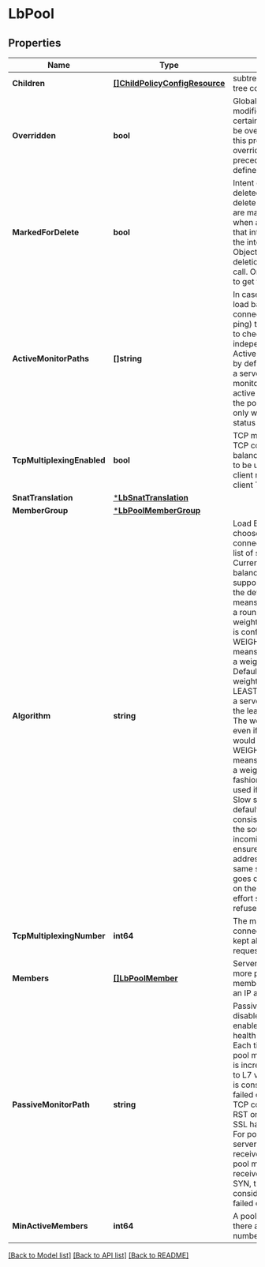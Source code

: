# LbPool

## Properties
Name | Type | Description | Notes
------------ | ------------- | ------------- | -------------
**Children** | [**[]ChildPolicyConfigResource**](ChildPolicyConfigResource.md) | subtree for this type within policy tree containing nested elements.  | [optional] [default to null]
**Overridden** | **bool** | Global intent objects cannot be modified by the user. However, certain global intent objects can be overridden locally by use of this property. In such cases, the overridden local values take precedence over the globally defined values for the properties.  | [optional] [default to false]
**MarkedForDelete** | **bool** | Intent objects are not directly deleted from the system when a delete is invoked on them. They are marked for deletion and only when all the realized entities for that intent object gets deleted, the intent object is deleted. Objects that are marked for deletion are not returned in GET call. One can use the search API to get these objects.  | [optional] [default to false]
**ActiveMonitorPaths** | **[]string** | In case of active healthchecks, load balancer itself initiates new connections (or sends ICMP ping) to the servers periodically to check their health, completely independent of any data traffic. Active healthchecks are disabled by default and can be enabled for a server pool by binding a health monitor to the pool. If multiple active monitors are configured, the pool member status is UP only when the health check status for all the monitors are UP.  | [optional] [default to null]
**TcpMultiplexingEnabled** | **bool** | TCP multiplexing allows the same TCP connection between load balancer and the backend server to be used for sending multiple client requests from different client TCP connections.  | [optional] [default to false]
**SnatTranslation** | [***LbSnatTranslation**](LBSnatTranslation.md) |  | [optional] [default to null]
**MemberGroup** | [***LbPoolMemberGroup**](LBPoolMemberGroup.md) |  | [optional] [default to null]
**Algorithm** | **string** | Load Balancing algorithm chooses a server for each new connection by going through the list of servers in the pool. Currently, following load balancing algorithms are supported with ROUND_ROBIN as the default. ROUND_ROBIN means that a server is selected in a round-robin fashion. The weight would be ignored even if it is configured. WEIGHTED_ROUND_ROBIN means that a server is selected in a weighted round-robin fashion. Default weight of 1 is used if weight is not configured. LEAST_CONNECTION means that a server is selected when it has the least number of connections. The weight would be ignored even if it is configured. Slow start would be enabled by default. WEIGHTED_LEAST_CONNECTION means that a server is selected in a weighted least connection fashion. Default weight of 1 is used if weight is not configured. Slow start would be enabled by default. IP_HASH means that consistent hash is performed on the source IP address of the incoming connection. This ensures that the same client IP address will always reach the same server as long as no server goes down or up. It may be used on the Internet to provide a best-effort stickiness to clients which refuse session cookies.  | [optional] [default to ALGORITHM.ROUND_ROBIN]
**TcpMultiplexingNumber** | **int64** | The maximum number of TCP connections per pool that are idly kept alive for sending future client requests.  | [optional] [default to 6]
**Members** | [**[]LbPoolMember**](LBPoolMember.md) | Server pool consists of one or more pool members. Each pool member is identified, typically, by an IP address and a port.  | [optional] [default to null]
**PassiveMonitorPath** | **string** | Passive healthchecks are disabled by default and can be enabled by attaching a passive health monitor to a server pool. Each time a client connection to a pool member fails, its failed count is incremented. For pools bound to L7 virtual servers, a connection is considered to be failed and failed count is incremented if any TCP connection errors (e.g. TCP RST or failure to send data) or SSL handshake failures occur. For pools bound to L4 virtual servers, if no response is received to a TCP SYN sent to the pool member or if a TCP RST is received in response to a TCP SYN, then the pool member is considered to have failed and the failed count is incremented.  | [optional] [default to null]
**MinActiveMembers** | **int64** | A pool is considered active if there are at least certain minimum number of members.  | [optional] [default to 1]

[[Back to Model list]](../README.md#documentation-for-models) [[Back to API list]](../README.md#documentation-for-api-endpoints) [[Back to README]](../README.md)

